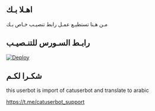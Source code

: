 ## اهـلا بـك
مـن هـنا تستطيـع عمـل رابط تنصيـب خـاص بـك

## رابـط السـورس للتنـصيـب

[![Deploy](https://www.herokucdn.com/deploy/button.svg)](https://heroku.com/deploy?template=https://github.com/Adeseu/jmthon)

## شكـرا لكـم 


this userbot is import of catuserbot and translate to arabic

https://t.me/catuserbot_support
